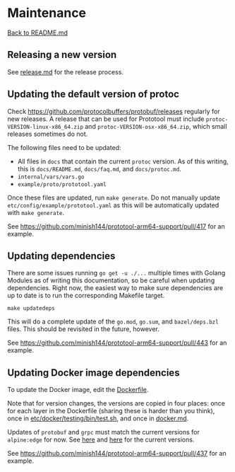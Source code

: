# Maintenance

[Back to README.md](README.md)

## Releasing a new version

See [release.md](release.md) for the release process.

## Updating the default version of protoc

Check https://github.com/protocolbuffers/protobuf/releases regularly for new releases. A release
that can be used for Prototool must include `protoc-VERSION-linux-x86_64.zip` and
`protoc-VERSION-osx-x86_64.zip`, which small releases sometimes do not.

The following files need to be updated:

- All files in `docs` that contain the current `protoc` version. As of this writing, this is
  `docs/README.md`, `docs/faq.md`, and `docs/protoc.md`.
- `internal/vars/vars.go`
- `example/proto/prototool.yaml`

Once these files are updated, run `make generate`. Do not manually update
`etc/config/example/prototool.yaml` as this will be automatically updated with `make generate`.

See https://github.com/minish144/prototool-arm64-support/pull/417 for an example.

## Updating dependencies

There are some issues running `go get -u ./...` multiple times with Golang Modules as of writing
this documentation, so be careful when updating dependencies. Right now, the easiest way to make
sure dependencies are up to date is to run the corresponding Makefile target.

```
make updatedeps
```

This will do a complete update of the `go.mod`, `go.sum`, and `bazel/deps.bzl` files. This should
be revisited in the future, however.

See https://github.com/minish144/prototool-arm64-support/pull/443 for an example.

## Updating Docker image dependencies

To update the Docker image, edit the [Dockerfile](../Dockerfile).

Note that for version changes, the versions are copied in four places: once for each layer in the
Dockerfile (sharing these is harder than you think), once in
[etc/docker/testing/bin/test.sh](../etc/docker/testing/bin/test.sh), and once in
[docker.md](docker.md).

Updates of `protobuf` and `grpc` must match the current versions for `alpine:edge` for now. See
[here](https://pkgs.alpinelinux.org/packages?name=protobuf&branch=edge&repo=main&arch=x86_64) and
[here](https://pkgs.alpinelinux.org/packages?name=grpc&branch=edge&repo=testing&arch=x86_64) for
the current versions.

See https://github.com/minish144/prototool-arm64-support/pull/437 for an example.
